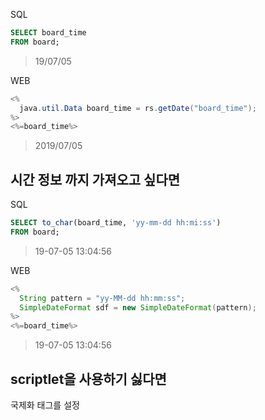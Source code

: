 SQL 
```sql
SELECT board_time 
FROM board;
```
>19/07/05

WEB
```java
<%
  java.util.Data board_time = rs.getDate("board_time");
%>
<%=board_time%>
```
>2019/07/05

## 시간 정보 까지 가져오고 싶다면
SQL
```sql
SELECT to_char(board_time, 'yy-mm-dd hh:mi:ss')
FROM board;
```
>19-07-05 13:04:56

WEB
```java
<%
  String pattern = "yy-MM-dd hh:mm:ss";
  SimpleDateFormat sdf = new SimpleDateFormat(pattern);
%>
<%=board_time%>
```
>19-07-05 13:04:56

## scriptlet을 사용하기 싫다면
국제화 태그를 설정
<!--stackedit_data:
eyJoaXN0b3J5IjpbNDYzMTQyMTQ5XX0=
-->